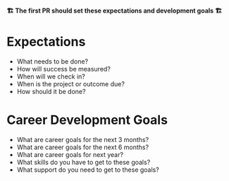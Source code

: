**🏗️ The first PR should set these expectations and development goals 🏗️**

# Expectations

* What needs to be done?
* How will success be measured?
* When will we check in?
* When is the project or outcome due?
* How should it be done?

# Career Development Goals

* What are career goals for the next 3 months?
* What are career goals for the next 6 months?
* What are career goals for next year?
* What skills do you have to get to these goals?
* What support do you need to get to these goals?
